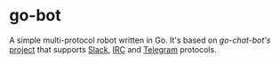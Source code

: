 # go-bot
A simple multi-protocol robot written in Go. It's based on _go-chat-bot's_ [project](https://github.com/go-chat-bot) that supports [Slack](https://slack.com), [IRC](https://en.wikipedia.org/wiki/Internet_Relay_Chat) and [Telegram](https://telegram.org/) protocols.
